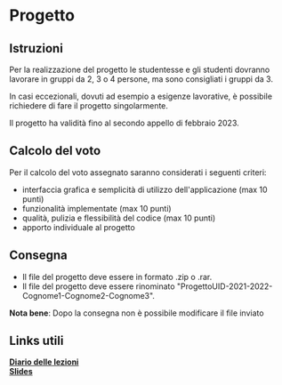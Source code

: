 # Progetto

## Istruzioni

Per la realizzazione del progetto le studentesse e gli studenti dovranno lavorare in gruppi da 2, 3 o 4 persone, ma sono consigliati i gruppi da 3.

In casi eccezionali, dovuti ad esempio a esigenze lavorative, è possibile richiedere di fare il progetto singolarmente.

Il progetto ha validità fino al secondo appello di febbraio 2023.

## Calcolo del voto
Per il calcolo del voto assegnato saranno considerati i seguenti criteri:
- interfaccia grafica e semplicità di utilizzo dell'applicazione (max 10 punti)
- funzionalità implementate (max 10 punti)
- qualità, pulizia e flessibilità del codice (max 10 punti)
- apporto individuale al progetto

## Consegna
- Il file del progetto deve essere in formato .zip o .rar.
- Il file del progetto deve essere rinominato "ProgettoUID-2021-2022-Cognome1-Cognome2-Cognome3".

**Nota bene**: Dopo la consegna non è possibile modificare il file inviato

## Links utili
**[Diario delle lezioni](https://sites.google.com/unical.it/inf-uid/diario-delle-lezioni?authuser=0)**
<br>
**[Slides](https://sites.google.com/unical.it/inf-uid/slides?authuser=0)**
